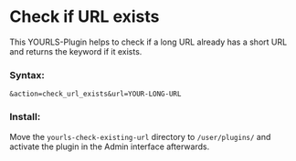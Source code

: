 Check if URL exists
===================
This YOURLS-Plugin helps to check if a long URL already has a short URL and returns the keyword if it exists.

### Syntax:

````
&action=check_url_exists&url=YOUR-LONG-URL
````

### Install:

Move the `yourls-check-existing-url` directory to `/user/plugins/` and activate the plugin in the Admin interface afterwards. 
